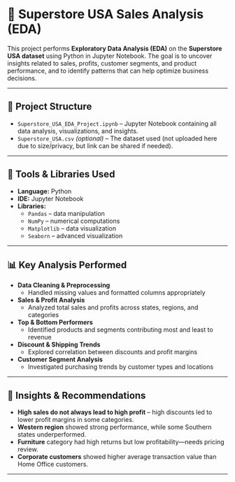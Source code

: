 # 🛒 Superstore USA Sales Analysis (EDA)

This project performs **Exploratory Data Analysis (EDA)** on the **Superstore USA dataset** using Python in Jupyter Notebook. The goal is to uncover insights related to sales, profits, customer segments, and product performance, and to identify patterns that can help optimize business decisions.

---

## 📂 Project Structure

- `Superstore_USA_EDA_Project.ipynb` – Jupyter Notebook containing all data analysis, visualizations, and insights.
- `Superstore_USA.csv` *(optional)* – The dataset used (not uploaded here due to size/privacy, but link can be shared if needed).

---

## 🔧 Tools & Libraries Used

- **Language:** Python  
- **IDE:** Jupyter Notebook  
- **Libraries:**  
  - `Pandas` – data manipulation  
  - `NumPy` – numerical computations  
  - `Matplotlib` – data visualization  
  - `Seaborn` – advanced visualization  

---

## 📊 Key Analysis Performed

- **Data Cleaning & Preprocessing**
  - Handled missing values and formatted columns appropriately
- **Sales & Profit Analysis**
  - Analyzed total sales and profits across states, regions, and categories
- **Top & Bottom Performers**
  - Identified products and segments contributing most and least to revenue
- **Discount & Shipping Trends**
  - Explored correlation between discounts and profit margins
- **Customer Segment Analysis**
  - Investigated purchasing trends by customer types and locations

---

## 📌 Insights & Recommendations

- **High sales do not always lead to high profit** – high discounts led to lower profit margins in some categories.
- **Western region** showed strong performance, while some Southern states underperformed.
- **Furniture** category had high returns but low profitability—needs pricing review.
- **Corporate customers** showed higher average transaction value than Home Office customers.

---
